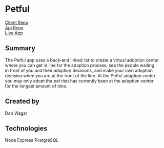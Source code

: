 # Petful

[Client Repo](https://github.com/thinkful-ei-heron/Petful-Client_Nate_DanW)  
[Api Repo](https://github.com/thinkful-ei-heron/Petful-Server_Nate_DanW)  
[Live App](https://nate-dan-petful-client.now.sh/)

## Summary

The Petful app uses a back-end linked list to create a virtual adoption center
where you can get in line for the adoption process, see the people waiting in
front of you and their adoption decisions, and make your own adoption decision
when you are at the front of the line. At the Petful adoption center you may only
adopt the pet that has currently been at the adoption center for the longest amount
of time.

## Created by

Dan Wagar

## Technologies

Node
Express
PostgreSQL
